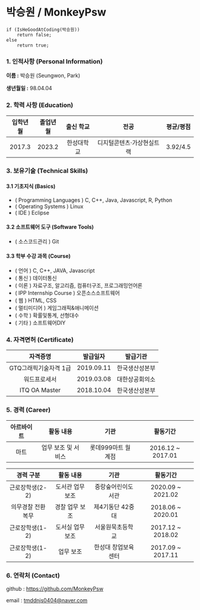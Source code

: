 # 박승원 / MonkeyPsw

```
if (IsHeGoodAtCoding(박승원))
	return false;
else
	return true;
```



### 1. 인적사항 (Personal Information)

**이름 :** 박승원 (Seungwon, Park)

**생년월일 :** 98.04.04



### 2. 학력 사항 (Education) 

| 입학년월 | 졸업년월 | 출신 학교  |           전공            | 평균/평점 |
| :------: | :------: | :--------: | :-----------------------: | :-------: |
|  2017.3  |  2023.2  | 한성대학교 | 디지털콘텐츠·가상현실트랙 | 3.92/4.5  |



### 3. 보유기술 (Technical Skills)

#### 3.1 기초지식 (Basics)

* ( Programming Languages ) C, C++, Java, Javascript, R, Python
* ( Operating Systems ) Linux
* ( IDE ) Eclipse

#### 3.2 소프트웨어 도구 (Software Tools)

* ( 소스코드관리 ) Git

#### 3.3 학부 수강 과목 (Course)

* ( 언어 ) C, C++, JAVA, Javascript
* ( 통신 ) 데이터통신
* ( 이론 ) 자료구조, 알고리즘, 컴퓨터구조, 프로그래밍언어론
* ( IPP Internship Course ) 오픈소스소프트웨어 
* ( 웹 ) HTML, CSS
* ( 멀티미디어 ) 게임그래픽&애니메이션
* ( 수학 ) 확률및통계, 선형대수
* ( 기타 ) 소프트웨어DIY



### 4. 자격면허 (Certificate)

|       자격증명        |  발급일자  |    발급기관    |
| :-------------------: | :--------: | :------------: |
| GTQ그래픽기술자격 1급 | 2019.09.11 | 한국생산성본부 |
|     워드프로세서      | 2019.03.08 | 대한상공회의소 |
|     ITQ OA Master     | 2018.10.04 | 한국생산성본부 |



### 5. 경력 (Career)

| 아르바이트 |      활동 내용      |        기관        |     활동기간      |
| :--------: | :-----------------: | :----------------: | :---------------: |
|    마트    | 업무 보조 및 서비스 | 롯데999마트 월계점 | 2016.12 ~ 2017.01 |

|     경력 구분     |    활동 내용     |        기관         |     활동기간      |
| :---------------: | :--------------: | :-----------------: | :---------------: |
|  근로장학생(2-2)  | 도서관 업무 보조 | 중랑숲어린이도서관  | 2020.09 ~ 2021.02 |
| 의무경찰 전환복무 |  경찰 업무 보조  |  제4기동단 42중대   | 2018.06 ~ 2020.01 |
|  근로장학생(1-2)  | 도서실 업무 보조 |  서울원묵초등학교   | 2017.12 ~ 2018.02 |
|  근로장학생(1-2)  |    업무 보조     | 한성대 창업보육센터 | 2017.09 ~ 2017.11 |



### 6. 연락처 (Contact)

github : https://github.com/MonkeyPsw

email : tmddnjs0404@naver.com
